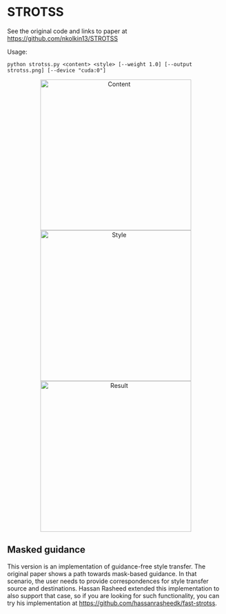 # STROTSS

See the original code and links to paper at https://github.com/nkolkin13/STROTSS

Usage:
```
python strotss.py <content> <style> [--weight 1.0] [--output strotss.png] [--device "cuda:0"]
```

<p align="center">
  <img src="content.jpg" width="350" title="Content">
  <img src="style.png" width="350" alt="Style">
  <img src="strotss.png" width="350" alt="Result">
</p>

## Masked guidance
This version is an implementation of guidance-free style transfer. The original paper shows a path towards mask-based guidance.
In that scenario, the user needs to provide correspondences for style transfer source and destinations.
Hassan Rasheed extended this implementation to also support that case, so if you are looking for such functionality, you can try his implementation at https://github.com/hassanrasheedk/fast-strotss.
